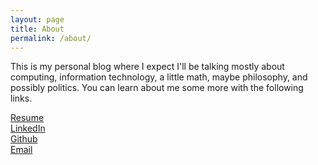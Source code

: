 ```yaml
---
layout: page
title: About
permalink: /about/
---
```


This is my personal blog where I expect I'll be talking mostly about computing,
information technology, a little math, maybe philosophy, and possibly politics.
You can learn about me some more with the following links.

[Resume][0]  
[LinkedIn](https://www.linkedin.com/in/dvn7035)  
[Github](https://github.com/dvn7035/)  
[Email](mailto:david@davidnguyenis.me)

[0]: https://docs.google.com/document/d/1lrTJ7HkcP6bfSQZbtuCAkk6Kvf3MQ2MkA0TctpJ9aF4/edit?usp=sharing

